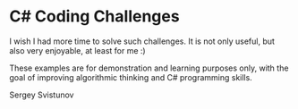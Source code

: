 # C# Coding Challenges

I wish I had more time to solve such challenges. It is not only useful, but also very enjoyable, at least for me :)

These examples are for demonstration and learning purposes only, with the goal of improving algorithmic thinking and C# programming skills.

Sergey Svistunov
